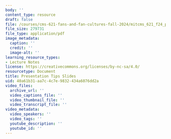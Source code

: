 ```yaml
---
body: ''
content_type: resource
draft: false
file: /courses/cms-621-fans-and-fan-cultures-fall-2024/mitcms_621_f24_presentation.pdf
file_size: 279731
file_type: application/pdf
image_metadata:
  caption: ''
  credit: ''
  image-alt: ''
learning_resource_types:
- Lecture Notes
license: https://creativecommons.org/licenses/by-nc-sa/4.0/
resourcetype: Document
title: Presentation Tips Slides
uid: 40a61b31-aa7c-4c7e-9832-434a6076dd2a
video_files:
  archive_url: ''
  video_captions_file: ''
  video_thumbnail_file: ''
  video_transcript_file: ''
video_metadata:
  video_speakers: ''
  video_tags: ''
  youtube_description: ''
  youtube_id: ''
---
```

